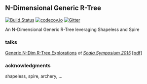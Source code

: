 ## N-Dimensional Generic R-Tree

[![Build Status](https://travis-ci.org/drostron/ndim-rtree.svg?branch=master)](https://travis-ci.org/drostron/ndim-rtree)
[![codecov.io](http://codecov.io/github/drostron/ndim-rtree/coverage.svg?branch=master)](http://codecov.io/github/drostron/ndim-rtree?branch=master)
[![Gitter](https://badges.gitter.im/Join%20Chat.svg)](https://gitter.im/drostron/ndim-rtree?utm_source=badge&utm_medium=badge&utm_campaign=pr-badge)

An N-Dimensional Generic R-Tree leveraging Shapeless and Spire

### talks

[Generic N-Dim R-Tree Explorations](http://drostron.github.io/slides/scala-symposium/2015-06-13/#/generic-n-dim-r-tree-explorations/index.html) _at [Scala Symposium 2015](http://lampwww.epfl.ch/~hmiller/scala2015/)_ [[pdf]](http://drostron.github.io/slides/scala-symposium/2015-06-13/GenericNDimRTreeExplorationsScalaSymposium2015.pdf)

### acknowledgments
shapeless, spire, archery, ...
